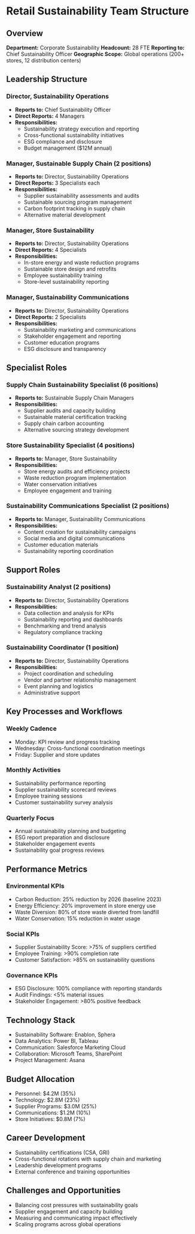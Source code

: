 # Retail Sustainability Team Structure

## Overview
**Department:** Corporate Sustainability
**Headcount:** 28 FTE
**Reporting to:** Chief Sustainability Officer
**Geographic Scope:** Global operations (200+ stores, 12 distribution centers)

## Leadership Structure

### Director, Sustainability Operations
- **Reports to:** Chief Sustainability Officer
- **Direct Reports:** 4 Managers
- **Responsibilities:**
  - Sustainability strategy execution and reporting
  - Cross-functional sustainability initiatives
  - ESG compliance and disclosure
  - Budget management ($12M annual)

### Manager, Sustainable Supply Chain (2 positions)
- **Reports to:** Director, Sustainability Operations
- **Direct Reports:** 3 Specialists each
- **Responsibilities:**
  - Supplier sustainability assessments and audits
  - Sustainable sourcing program management
  - Carbon footprint tracking in supply chain
  - Alternative material development

### Manager, Store Sustainability
- **Reports to:** Director, Sustainability Operations
- **Direct Reports:** 4 Specialists
- **Responsibilities:**
  - In-store energy and waste reduction programs
  - Sustainable store design and retrofits
  - Employee sustainability training
  - Store-level sustainability reporting

### Manager, Sustainability Communications
- **Reports to:** Director, Sustainability Operations
- **Direct Reports:** 2 Specialists
- **Responsibilities:**
  - Sustainability marketing and communications
  - Stakeholder engagement and reporting
  - Customer education programs
  - ESG disclosure and transparency

## Specialist Roles

### Supply Chain Sustainability Specialist (6 positions)
- **Reports to:** Sustainable Supply Chain Managers
- **Responsibilities:**
  - Supplier audits and capacity building
  - Sustainable material certification tracking
  - Supply chain carbon accounting
  - Alternative sourcing strategy development

### Store Sustainability Specialist (4 positions)
- **Reports to:** Manager, Store Sustainability
- **Responsibilities:**
  - Store energy audits and efficiency projects
  - Waste reduction program implementation
  - Water conservation initiatives
  - Employee engagement and training

### Sustainability Communications Specialist (2 positions)
- **Reports to:** Manager, Sustainability Communications
- **Responsibilities:**
  - Content creation for sustainability campaigns
  - Social media and digital communications
  - Customer education materials
  - Sustainability reporting coordination

## Support Roles

### Sustainability Analyst (2 positions)
- **Reports to:** Director, Sustainability Operations
- **Responsibilities:**
  - Data collection and analysis for KPIs
  - Sustainability reporting and dashboards
  - Benchmarking and trend analysis
  - Regulatory compliance tracking

### Sustainability Coordinator (1 position)
- **Reports to:** Director, Sustainability Operations
- **Responsibilities:**
  - Project coordination and scheduling
  - Vendor and partner relationship management
  - Event planning and logistics
  - Administrative support

## Key Processes and Workflows

### Weekly Cadence
- Monday: KPI review and progress tracking
- Wednesday: Cross-functional coordination meetings
- Friday: Supplier and store updates

### Monthly Activities
- Sustainability performance reporting
- Supplier sustainability scorecard reviews
- Employee training sessions
- Customer sustainability survey analysis

### Quarterly Focus
- Annual sustainability planning and budgeting
- ESG report preparation and disclosure
- Stakeholder engagement events
- Sustainability goal progress reviews

## Performance Metrics

### Environmental KPIs
- Carbon Reduction: 25% reduction by 2026 (baseline 2023)
- Energy Efficiency: 20% improvement in store energy use
- Waste Diversion: 80% of store waste diverted from landfill
- Water Conservation: 15% reduction in water usage

### Social KPIs
- Supplier Sustainability Score: >75% of suppliers certified
- Employee Training: >90% completion rate
- Customer Satisfaction: >85% on sustainability questions

### Governance KPIs
- ESG Disclosure: 100% compliance with reporting standards
- Audit Findings: <5% material issues
- Stakeholder Engagement: >80% positive feedback

## Technology Stack
- Sustainability Software: Enablon, Sphera
- Data Analytics: Power BI, Tableau
- Communication: Salesforce Marketing Cloud
- Collaboration: Microsoft Teams, SharePoint
- Project Management: Asana

## Budget Allocation
- Personnel: $4.2M (35%)
- Technology: $2.8M (23%)
- Supplier Programs: $3.0M (25%)
- Communications: $1.2M (10%)
- Store Initiatives: $0.8M (7%)

## Career Development
- Sustainability certifications (CSA, GRI)
- Cross-functional rotations with supply chain and marketing
- Leadership development programs
- External conference and training opportunities

## Challenges and Opportunities
- Balancing cost pressures with sustainability goals
- Supplier engagement and capacity building
- Measuring and communicating impact effectively
- Scaling programs across global operations